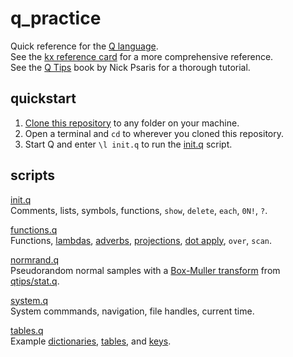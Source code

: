 # q_practice

Quick reference for the
[Q language](https://en.wikipedia.org/wiki/Q_(programming_language_from_Kx_Systems)).  
See the
[kx reference card](https://code.kx.com/q/ref/card/)
for a more comprehensive reference.  
See the
[Q Tips](https://github.com/psaris/qtips)
book by Nick Psaris for a thorough tutorial.

## quickstart

1. [Clone this repository](https://help.github.com/articles/cloning-a-repository/) to any folder on your machine.
2. Open a terminal and `cd` to wherever you cloned this repository.
3. Start Q and enter `\l init.q` to run the [init.q](init.q) script.

## scripts

[init.q](init.q)  
Comments, lists, symbols, functions, `show`, `delete`, `each`, `0N!`, `?`. 

[functions.q](functions.q)  
Functions,
[lambdas](https://en.wikipedia.org/wiki/Anonymous_function),
[adverbs](https://code.kx.com/q/ref/adverbs/),
[projections](https://code.kx.com/q/ref/syntax/#projection),
[dot apply](https://code.kx.com/wiki/Reference/DotSymbol),
`over`, `scan`.

[normrand.q](normrand.q)  
Pseudorandom normal samples with a
[Box-Muller transform](https://en.wikipedia.org/wiki/Box%E2%80%93Muller_transform)
from
[qtips/stat.q](https://github.com/psaris/qtips/blob/master/stat.q).

[system.q](system.q)  
System commmands, navigation, file handles, current time.

[tables.q](tables.q)  
Example
[dictionaries](http://code.kx.com/q4m3/5_Dictionaries/),
[tables](http://code.kx.com/q4m3/8_Tables/),
and
[keys](http://code.kx.com/q4m3/8_Tables/#84-primary-keys-and-keyed-tables).
